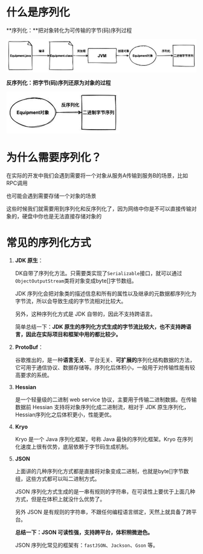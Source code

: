 # 什么是序列化

**序列化：**把对象转化为可传输的字节(码)序列过程

![图片](assets/640-20220422180125266.jpeg)

**反序列化：把字节(码)序列还原为对象的过程**

![图片](assets/640.jpeg)

# 为什么需要序列化？

在实际的开发中我们会遇到需要将一个对象从服务A传输到服务B的场景，比如 RPC调用

也可能会遇到需要存储一个对象的场景

这些时候我们就需要用到序列化和反序列化了，因为网络中你是不可以直接传输对象的，硬盘中你也是无法直接存储对象的

# 常见的序列化方式

1. **JDK 原生**：

   DK自带了序列化方法。只需要类实现了`Serializable`接口，就可以通过`ObjectOutputStream`类将对象变成byte[]字节数组。

   JDK 序列化会把对象类的描述信息和所有的属性以及继承的元数据都序列化为字节流，所以会导致生成的字节流相对比较大。

   另外，这种序列化方式是 JDK 自带的，因此不支持跨语言。

   简单总结一下：**JDK 原生的序列化方式生成的字节流比较大，也不支持跨语言，因此在实际项目和框架中用的都比较少。**

2. **ProtoBuf**：

   谷歌推出的，是一种**语言无关**、平台无关、**可扩展的**序列化结构数据的方法，它可用于通信协议、数据存储等。序列化后体积小，一般用于对传输性能有较高要求的系统。

3. **Hessian**

   是一个轻量级的二进制 web service 协议，主要用于传输二进制数据。在传输数据前 Hessian 支持将对象序列化成二进制流，相对于 JDK 原生序列化，Hessian序列化之后体积更小，性能更优。

4. **Kryo**

   Kryo 是一个 Java 序列化框架，号称 Java 最快的序列化框架。Kryo 在序列化速度上很有优势，底层依赖于字节码生成机制。

5. **JSON**

   上面讲的几种序列化方式都是直接将对象变成二进制，也就是byte[]字节数组，这些方式都可以叫二进制方式。

   JSON 序列化方式生成的是一串有规则的字符串，在可读性上要优于上面几种方式，但是在体积上就没什么优势了。

   另外 JSON 是有规则的字符串，不跟任何编程语言绑定，天然上就具备了跨平台。

   **总结一下：JSON 可读性强，支持跨平台，体积稍微逊色。**

   JSON 序列化常见的框架有：`fastJSON`、`Jackson`、`Gson` 等。